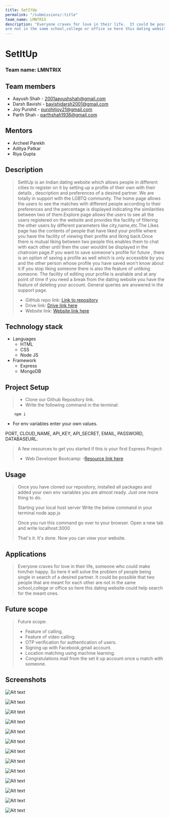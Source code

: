 ```yaml
---
title: SetItUp
permalink: "/submissions/:title"
team_name: LMNTRIX
description: "Everyone craves for love in their life.  It could be possible that two people that are meant for each other 
are not in the same school,college or office so here this dating website could help search for the meant ones."
---
```


# SetItUp

### Team name: LMNTRIX

## Team members
* Aayush Shah - 2001aayushshah@gmail.com
* Darsh Bavishi - bavishidarsh2001@gmail.com
* Joy Purohit - purohitjoy21@gmail.com
* Parth Shah - parthshah1936@gmail.com

## Mentors
* Archeel Parekh
* Aditya Patkar
* Riya Gupta

## Description
>SetItUp is an Indian dating website which allows people in different cities to register on
>it by setting up a profile of their own with their details , description and preferences of 
>a desired partner. We are totally in support with the LGBTQ community. The home page allows 
>the users to see the matches with different people according to their preferences and the 
>percentage is displayed indicating the similarities between two of them.Explore page allows 
>the users to see all the users registered on the website and provides the facility of filtering 
>the other users by different parameters like city,name,etc.The Likes page has the contents of 
>people that have liked your profile where you have the facility of viewing their profile and 
>liking back.Once there is mutual liking between two people this enables them to chat with each
>other until then the user  wouldnt be displayed in the chatroom page.If you want to save someone's 
>profile for future , there is an option of saving a profile as well which is only accessible by you 
>and the other person whose profile you have saved won't know about it.If you stop liking someone there 
>is also the feature of unliking someone. The facility of editing your profile is available and at 
>any point of time if you need a break from the dating website you have the feature of deleting your account.
>General queries are answered in the support page.
>
>* GitHub repo link: [Link to repository](https://github.com/Setitupcorp/LMNTRIX-SETITUP)
>* Drive link: [Drive link here](https://drive.google.com/drive/folders/1OkiUDZzGOPzRSO-xjy9h-OE4st5pdH1Z?usp=sharing)
>* Website link: [Website link here](https://setitupcorp.herokuapp.com)

## Technology stack
* Languages
  * HTML
  * CSS
  * Node JS
* Framework
  * Express
  * MongoDB

## Project Setup
>* Clone our Github Repository link.
>* Write the following command in the terminal:

```
    npm i

```
* For env variables enter your own values.

PORT, CLOUD_NAME, API_KEY, API_SECRET, EMAIL, PASSWORD, DATABASEURL. 


>A few resources to get you started if this is your first Express Project:
>  * Web Developer Bootcamp: -[Resource link here](https://www.udemy.com/course/the-web-developer-bootcamp/)

## Usage
>Once you have cloned our repository, installed all packages and added your 
own env variables you are almost ready. Just one more thing to do.
>
>Starting your local host server
>Write the below command in your terminal
>node app.js
>
>Once you run this command go over to your browser. Open a new tab and write localhost:3000
>
>That's it. It's done. Now you can view your website.

## Applications
>Everyone craves for love in their life, someone who could make him/her happy.
>So here it will solve the problem of people being single in search of a 
>desired partner. It could be possible that two people that are meant for each other 
>are not in the same school,college or office so here this dating website could help 
>search for the meant ones.

## Future scope
>Future scope:
>* Feature of calling.
>* Feature of video calling.
>* OTP verification for authentication of users.
>* Signing up with Facebook,gmail account.
>* Location matching using machine learning.
>* Congratulations mail from the set it up account once u match with someone.

## Screenshots

![Alt text](https://raw.githubusercontent.com/Setitupcorp/LMNTRIX-SETITUP/master/Website%20screenshots/Screenshot%20(8).png)

![Alt text](https://raw.githubusercontent.com/Setitupcorp/LMNTRIX-SETITUP/master/Website%20screenshots/Screenshot%20(10).png)

![Alt text](https://raw.githubusercontent.com/Setitupcorp/LMNTRIX-SETITUP/master/Website%20screenshots/Screenshot%20(11).png)

![Alt text](https://raw.githubusercontent.com/Setitupcorp/LMNTRIX-SETITUP/master/Website%20screenshots/Screenshot%20(12).png)

![Alt text](https://raw.githubusercontent.com/Setitupcorp/LMNTRIX-SETITUP/master/Website%20screenshots/Screenshot%20(16).png)

![Alt text](https://raw.githubusercontent.com/Setitupcorp/LMNTRIX-SETITUP/master/Website%20screenshots/Screenshot%20(13).png)

![Alt text](https://raw.githubusercontent.com/Setitupcorp/LMNTRIX-SETITUP/master/Website%20screenshots/Screenshot%20(15).png)

![Alt text](https://raw.githubusercontent.com/Setitupcorp/LMNTRIX-SETITUP/master/Website%20screenshots/Screenshot%20(21).png)

![Alt text](https://raw.githubusercontent.com/Setitupcorp/LMNTRIX-SETITUP/master/Website%20screenshots/Screenshot%20(26).png)

![Alt text](https://raw.githubusercontent.com/Setitupcorp/LMNTRIX-SETITUP/master/Website%20screenshots/Screenshot%20(27).png)

![Alt text](https://raw.githubusercontent.com/Setitupcorp/LMNTRIX-SETITUP/master/Website%20screenshots/Screenshot%20(28).png)

![Alt text](https://raw.githubusercontent.com/Setitupcorp/LMNTRIX-SETITUP/master/Website%20screenshots/Screenshot%20(29).png)

![Alt text](https://raw.githubusercontent.com/Setitupcorp/LMNTRIX-SETITUP/master/Website%20screenshots/Screenshot%20(32).png)